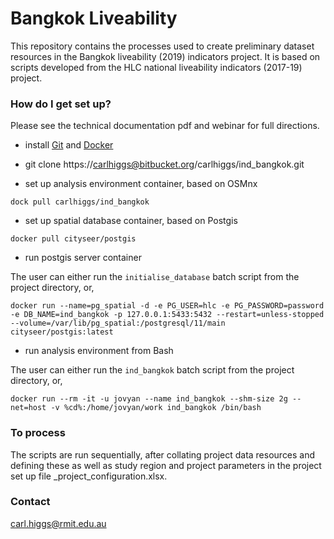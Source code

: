 # Bangkok Liveability #

This repository contains the processes used to create preliminary dataset resources in the  Bangkok liveability (2019) indicators project. It is based on scripts developed from the HLC national liveability indicators (2017-19) project.

### How do I get set up? ###

Please see the technical documentation pdf and webinar for full directions.

* install [Git](https://git-scm.com/downloads) and [Docker](https://www.docker.com/products/docker-desktop)

* git clone https://carlhiggs@bitbucket.org/carlhiggs/ind_bangkok.git

* set up analysis environment container, based on OSMnx

```
dock pull carlhiggs/ind_bangkok
```

* set up spatial database container, based on Postgis

```
docker pull cityseer/postgis
```


* run postgis server container

The user can either run the `initialise_database` batch script from the project directory, or,

```
docker run --name=pg_spatial -d -e PG_USER=hlc -e PG_PASSWORD=password -e DB_NAME=ind_bangkok -p 127.0.0.1:5433:5432 --restart=unless-stopped --volume=/var/lib/pg_spatial:/postgresql/11/main cityseer/postgis:latest
```

* run analysis environment from Bash

The user can either run the `ind_bangkok` batch script from the project directory, or,

```
docker run --rm -it -u jovyan --name ind_bangkok --shm-size 2g --net=host -v %cd%:/home/jovyan/work ind_bangkok /bin/bash 
```

### To process ###

The scripts are run sequentially, after collating project data resources and defining these as well as study region and project parameters in the project set up file  _project_configuration.xlsx.

### Contact ###

carl.higgs@rmit.edu.au
